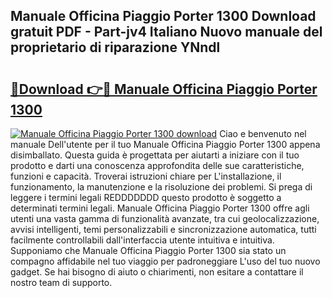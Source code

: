 ## Manuale Officina Piaggio Porter 1300 Download gratuit PDF - Part-jv4 Italiano Nuovo manuale del proprietario di riparazione YNndl

# <h2><a href="http://dffwli.blite.top/?on=Manuale+Officina+Piaggio+Porter+1300">🔗Download 👉🔴 Manuale Officina Piaggio Porter 1300</a></h2>

[![Manuale Officina Piaggio Porter 1300 download](https://i.imgur.com/lujVjoI.png)](http://dffwli.blite.top/?on=Manuale+Officina+Piaggio+Porter+1300)
Ciao e benvenuto nel manuale Dell'utente per il tuo Manuale Officina Piaggio Porter 1300 appena disimballato. Questa guida è progettata per aiutarti a iniziare con il tuo prodotto e darti una conoscenza approfondita delle sue caratteristiche, funzioni e capacità. Troverai istruzioni chiare per L'installazione, il funzionamento, la manutenzione e la risoluzione dei problemi. Si prega di leggere i termini legali REDDDDDDD questo prodotto è soggetto a determinati termini legali. Manuale Officina Piaggio Porter 1300 offre agli utenti una vasta gamma di funzionalità avanzate, tra cui geolocalizzazione, avvisi intelligenti, temi personalizzabili e sincronizzazione automatica, tutti facilmente controllabili dall'interfaccia utente intuitiva e intuitiva. Supponiamo che Manuale Officina Piaggio Porter 1300 sia stato un compagno affidabile nel tuo viaggio per padroneggiare L'uso del tuo nuovo gadget. Se hai bisogno di aiuto o chiarimenti, non esitare a contattare il nostro team di supporto.
